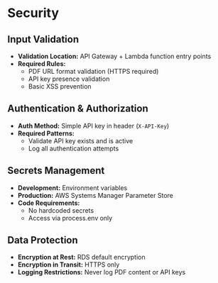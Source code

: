 # Security

## Input Validation
- **Validation Location:** API Gateway + Lambda function entry points
- **Required Rules:**
  - PDF URL format validation (HTTPS required)
  - API key presence validation
  - Basic XSS prevention

## Authentication & Authorization
- **Auth Method:** Simple API key in header (`X-API-Key`)
- **Required Patterns:**
  - Validate API key exists and is active
  - Log all authentication attempts

## Secrets Management
- **Development:** Environment variables
- **Production:** AWS Systems Manager Parameter Store
- **Code Requirements:**
  - No hardcoded secrets
  - Access via process.env only

## Data Protection
- **Encryption at Rest:** RDS default encryption
- **Encryption in Transit:** HTTPS only
- **Logging Restrictions:** Never log PDF content or API keys
